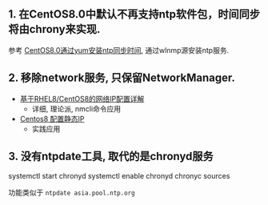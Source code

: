 ## 1. 在CentOS8.0中默认不再支持ntp软件包，时间同步将由chrony来实现.

参考 [CentOS8.0通过yum安装ntp同步时间](https://blog.whsir.com/post-4925.html), 通过wlnmp源安装ntp服务.

## 2. 移除network服务, 只保留NetworkManager.

- [基于RHEL8/CentOS8的网络IP配置详解](https://zhuanlan.zhihu.com/p/56892392)
    - 详细, 理论派, nmcli命令应用
- [Centos8 配置静态IP](https://www.cnblogs.com/qianyuliang/p/11591970.html)
    - 实践应用

## 3. 没有ntpdate工具, 取代的是chronyd服务

systemctl start chronyd
systemctl enable chronyd
chronyc sources

功能类似于 `ntpdate asia.pool.ntp.org`
